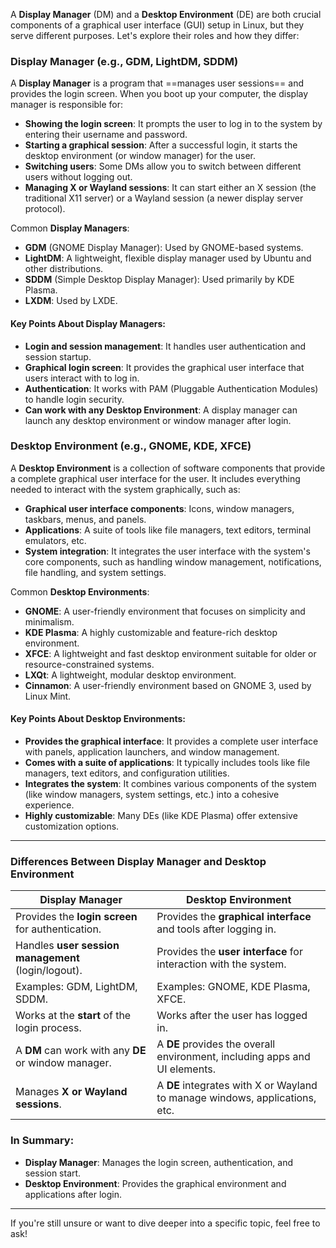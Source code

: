 A **Display Manager** (DM) and a **Desktop Environment** (DE) are both crucial components of a graphical user interface (GUI) setup in Linux, but they serve different purposes. Let's explore their roles and how they differ:

### **Display Manager (e.g., GDM, LightDM, SDDM)**

A **Display Manager** is a program that ==manages user sessions== and provides the login screen. When you boot up your computer, the display manager is responsible for:

- **Showing the login screen**: It prompts the user to log in to the system by entering their username and password.
- **Starting a graphical session**: After a successful login, it starts the desktop environment (or window manager) for the user.
- **Switching users**: Some DMs allow you to switch between different users without logging out.
- **Managing X or Wayland sessions**: It can start either an X session (the traditional X11 server) or a Wayland session (a newer display server protocol).

Common **Display Managers**:

- **GDM** (GNOME Display Manager): Used by GNOME-based systems.
- **LightDM**: A lightweight, flexible display manager used by Ubuntu and other distributions.
- **SDDM** (Simple Desktop Display Manager): Used primarily by KDE Plasma.
- **LXDM**: Used by LXDE.

#### Key Points About Display Managers:

- **Login and session management**: It handles user authentication and session startup.
- **Graphical login screen**: It provides the graphical user interface that users interact with to log in.
- **Authentication**: It works with PAM (Pluggable Authentication Modules) to handle login security.
- **Can work with any Desktop Environment**: A display manager can launch any desktop environment or window manager after login.

### **Desktop Environment (e.g., GNOME, KDE, XFCE)**

A **Desktop Environment** is a collection of software components that provide a complete graphical user interface for the user. It includes everything needed to interact with the system graphically, such as:

- **Graphical user interface components**: Icons, window managers, taskbars, menus, and panels.
- **Applications**: A suite of tools like file managers, text editors, terminal emulators, etc.
- **System integration**: It integrates the user interface with the system's core components, such as handling window management, notifications, file handling, and system settings.

Common **Desktop Environments**:

- **GNOME**: A user-friendly environment that focuses on simplicity and minimalism.
- **KDE Plasma**: A highly customizable and feature-rich desktop environment.
- **XFCE**: A lightweight and fast desktop environment suitable for older or resource-constrained systems.
- **LXQt**: A lightweight, modular desktop environment.
- **Cinnamon**: A user-friendly environment based on GNOME 3, used by Linux Mint.

#### Key Points About Desktop Environments:

- **Provides the graphical interface**: It provides a complete user interface with panels, application launchers, and window management.
- **Comes with a suite of applications**: It typically includes tools like file managers, text editors, and configuration utilities.
- **Integrates the system**: It combines various components of the system (like window managers, system settings, etc.) into a cohesive experience.
- **Highly customizable**: Many DEs (like KDE Plasma) offer extensive customization options.

---

### **Differences Between Display Manager and Desktop Environment**

|**Display Manager**|**Desktop Environment**|
|---|---|
|Provides the **login screen** for authentication.|Provides the **graphical interface** and tools after logging in.|
|Handles **user session management** (login/logout).|Provides the **user interface** for interaction with the system.|
|Examples: GDM, LightDM, SDDM.|Examples: GNOME, KDE Plasma, XFCE.|
|Works at the **start** of the login process.|Works after the user has logged in.|
|A **DM** can work with any **DE** or window manager.|A **DE** provides the overall environment, including apps and UI elements.|
|Manages **X or Wayland sessions**.|A **DE** integrates with X or Wayland to manage windows, applications, etc.|

### **In Summary**:

- **Display Manager**: Manages the login screen, authentication, and session start.
- **Desktop Environment**: Provides the graphical environment and applications after login.

---

If you're still unsure or want to dive deeper into a specific topic, feel free to ask!
